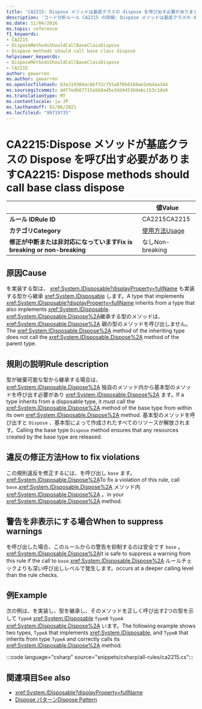 ```yaml
---
title: 'CA2215: Dispose メソッドは基底クラスの dispose を呼び出す必要があります (コード分析)'
description: 'コード分析ルール CA2215 の詳細: Dispose メソッドは基底クラスの dispose を呼び出す必要があります'
ms.date: 11/04/2016
ms.topic: reference
f1_keywords:
- CA2215
- DisposeMethodsShouldCallBaseClassDispose
- Dispose methods should call base class dispose
helpviewer_keywords:
- DisposeMethodsShouldCallBaseClassDispose
- CA2215
author: gewarren
ms.author: gewarren
ms.openlocfilehash: b3e319304ac66ff2c755a8f0b0160ae1ebdaa344
ms.sourcegitcommit: ddf7edb67715a5b9a45e3dd44536dabc153c1de0
ms.translationtype: MT
ms.contentlocale: ja-JP
ms.lasthandoff: 02/06/2021
ms.locfileid: "99719735"
---
```

# <a name="ca2215-dispose-methods-should-call-base-class-dispose"></a><span data-ttu-id="7ec17-103">CA2215:Dispose メソッドが基底クラスの Dispose を呼び出す必要があります</span><span class="sxs-lookup"><span data-stu-id="7ec17-103">CA2215: Dispose methods should call base class dispose</span></span>

| | <span data-ttu-id="7ec17-104">値</span><span class="sxs-lookup"><span data-stu-id="7ec17-104">Value</span></span> |
|-|-|
| <span data-ttu-id="7ec17-105">**ルール ID**</span><span class="sxs-lookup"><span data-stu-id="7ec17-105">**Rule ID**</span></span> |<span data-ttu-id="7ec17-106">CA2215</span><span class="sxs-lookup"><span data-stu-id="7ec17-106">CA2215</span></span>|
| <span data-ttu-id="7ec17-107">**カテゴリ**</span><span class="sxs-lookup"><span data-stu-id="7ec17-107">**Category**</span></span> |[<span data-ttu-id="7ec17-108">使用方法</span><span class="sxs-lookup"><span data-stu-id="7ec17-108">Usage</span></span>](usage-warnings.md)|
| <span data-ttu-id="7ec17-109">**修正が中断または非対応になっています**</span><span class="sxs-lookup"><span data-stu-id="7ec17-109">**Fix is breaking or non-breaking**</span></span> |<span data-ttu-id="7ec17-110">なし</span><span class="sxs-lookup"><span data-stu-id="7ec17-110">Non-breaking</span></span>|

## <a name="cause"></a><span data-ttu-id="7ec17-111">原因</span><span class="sxs-lookup"><span data-stu-id="7ec17-111">Cause</span></span>

<span data-ttu-id="7ec17-112">を実装する型は、 <xref:System.IDisposable?displayProperty=fullName> も実装する型から継承 <xref:System.IDisposable> します。</span><span class="sxs-lookup"><span data-stu-id="7ec17-112">A type that implements <xref:System.IDisposable?displayProperty=fullName> inherits from a type that also implements <xref:System.IDisposable>.</span></span> <span data-ttu-id="7ec17-113"><xref:System.IDisposable.Dispose%2A>継承する型のメソッドは、 <xref:System.IDisposable.Dispose%2A> 親の型のメソッドを呼び出しません。</span><span class="sxs-lookup"><span data-stu-id="7ec17-113">The <xref:System.IDisposable.Dispose%2A> method of the inheriting type does not call the <xref:System.IDisposable.Dispose%2A> method of the parent type.</span></span>

## <a name="rule-description"></a><span data-ttu-id="7ec17-114">規則の説明</span><span class="sxs-lookup"><span data-stu-id="7ec17-114">Rule description</span></span>

<span data-ttu-id="7ec17-115">型が破棄可能な型から継承する場合は、 <xref:System.IDisposable.Dispose%2A> 独自のメソッド内から基本型のメソッドを呼び出す必要があり <xref:System.IDisposable.Dispose%2A> ます。</span><span class="sxs-lookup"><span data-stu-id="7ec17-115">If a type inherits from a disposable type, it must call the <xref:System.IDisposable.Dispose%2A> method of the base type from within its own <xref:System.IDisposable.Dispose%2A> method.</span></span> <span data-ttu-id="7ec17-116">基本型のメソッドを呼び出すと `Dispose` 、基本型によって作成されたすべてのリソースが解放されます。</span><span class="sxs-lookup"><span data-stu-id="7ec17-116">Calling the base type `Dispose` method ensures that any resources created by the base type are released.</span></span>

## <a name="how-to-fix-violations"></a><span data-ttu-id="7ec17-117">違反の修正方法</span><span class="sxs-lookup"><span data-stu-id="7ec17-117">How to fix violations</span></span>

<span data-ttu-id="7ec17-118">この規則違反を修正するには、を呼び出し `base` ます。<xref:System.IDisposable.Dispose%2A></span><span class="sxs-lookup"><span data-stu-id="7ec17-118">To fix a violation of this rule, call `base`.<xref:System.IDisposable.Dispose%2A></span></span> <span data-ttu-id="7ec17-119">メソッド内 <xref:System.IDisposable.Dispose%2A> 。</span><span class="sxs-lookup"><span data-stu-id="7ec17-119">in your <xref:System.IDisposable.Dispose%2A> method.</span></span>

## <a name="when-to-suppress-warnings"></a><span data-ttu-id="7ec17-120">警告を非表示にする場合</span><span class="sxs-lookup"><span data-stu-id="7ec17-120">When to suppress warnings</span></span>

<span data-ttu-id="7ec17-121">を呼び出した場合、このルールからの警告を抑制するのは安全です `base` 。<xref:System.IDisposable.Dispose%2A></span><span class="sxs-lookup"><span data-stu-id="7ec17-121">It is safe to suppress a warning from this rule if the call to `base`.<xref:System.IDisposable.Dispose%2A></span></span> <span data-ttu-id="7ec17-122">ルールチェックよりも深い呼び出しレベルで発生します。</span><span class="sxs-lookup"><span data-stu-id="7ec17-122">occurs at a deeper calling level than the rule checks.</span></span>

## <a name="example"></a><span data-ttu-id="7ec17-123">例</span><span class="sxs-lookup"><span data-stu-id="7ec17-123">Example</span></span>

<span data-ttu-id="7ec17-124">次の例は、を実装し、型を継承し、そのメソッドを正しく呼び出す2つの型を示して `TypeA` <xref:System.IDisposable> `TypeB` `TypeA` <xref:System.IDisposable.Dispose%2A> います。</span><span class="sxs-lookup"><span data-stu-id="7ec17-124">The following example shows two types, `TypeA` that implements <xref:System.IDisposable>, and `TypeB` that inherits from type `TypeA` and correctly calls its <xref:System.IDisposable.Dispose%2A> method.</span></span>

:::code language="csharp" source="snippets/csharp/all-rules/ca2215.cs":::

## <a name="see-also"></a><span data-ttu-id="7ec17-125">関連項目</span><span class="sxs-lookup"><span data-stu-id="7ec17-125">See also</span></span>

- <xref:System.IDisposable?displayProperty=fullName>
- [<span data-ttu-id="7ec17-126">Dispose パターン</span><span class="sxs-lookup"><span data-stu-id="7ec17-126">Dispose Pattern</span></span>](../../../standard/garbage-collection/implementing-dispose.md)
